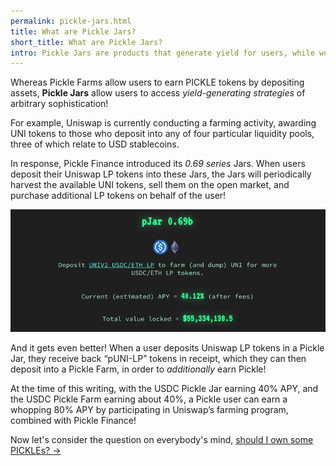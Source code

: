 ```yaml
---
permalink: pickle-jars.html
title: What are Pickle Jars?
short_title: What are Pickle Jars?
intro: Pickle Jars are products that generate yield for users, while working to keep assets on peg.
---
```


Whereas Pickle Farms allow users to earn PICKLE tokens by depositing assets, **Pickle Jars** allow users to access *yield-generating strategies* of arbitrary sophistication!

For example, Uniswap is currently conducting a farming activity, awarding UNI tokens to those who deposit into any of four particular liquidity pools, three of which relate to USD stablecoins. 

In response, Pickle Finance introduced its *0.69 series* Jars. When users deposit their Uniswap LP tokens into these Jars, the Jars will periodically harvest the available UNI tokens, sell them on the open market, and purchase additional LP tokens on behalf of the user!

![](/images/jars.png)

And it gets even better! When a user deposits Uniswap LP tokens in a Pickle Jar, they receive back “pUNI-LP” tokens in receipt, which they can then deposit into a Pickle Farm, in order to *additionally* earn Pickle! 

At the time of this writing, with the USDC Pickle Jar earning 40% APY, and the USDC Pickle Farm earning about 40%, a Pickle user can earn a whopping 80% APY by participating in Uniswap’s farming program, combined with Pickle Finance!

Now let's consider the question on everybody's mind, [should I own some PICKLEs? →](/get-pickle.html)